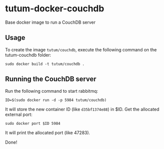 tutum-docker-couchdb
=====================

Base docker image to run a CouchDB server


Usage
-----

To create the image `tutum/couchdb`, execute the following command on the tutum-couchdb folder:

	sudo docker build -t tutum/couchdb .


Running the CouchDB server
---------------------------

Run the following command to start rabbitmq:

	ID=$(sudo docker run -d -p 5984 tutum/couchdb)


It will store the new container ID (like `d35bf1374e88`) in $ID. Get the allocated external port:

	sudo docker port $ID 5984


It will print the allocated port (like 47283).

Done!
